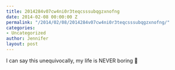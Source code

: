 ```yaml
---
title: 2014284v07cw4ni0r3teqcsssubqgzxnofng
date: 2014-02-08 00:00:00 Z
permalink: "/2014/02/08/2014284v07cw4ni0r3teqcsssubqgzxnofng/"
categories:
- Uncategorized
author: Jennifer
layout: post
---
```


I can say this unequivocally, my life is NEVER boring 🙂
